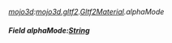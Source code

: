 _[mojo3d](../../modules/mojo3d/mojo3d-module.md):[mojo3d.gltf2](../../modules/mojo3d/mojo3d-gltf2.md).[Gltf2Material](../../modules/mojo3d/mojo3d-gltf2-gltf2material.md).alphaMode_
##### Field alphaMode:[String](../../modules/wonkey/wonkey-types-string.md)
